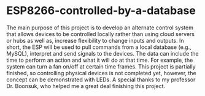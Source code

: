 # ESP8266-controlled-by-a-database
The main purpose of this project is to develop an alternate control system that allows devices to be controlled locally rather than using cloud servers or hubs as well as, increase flexibility to change inputs and outputs. In short, the ESP will be used to pull commands from a local database (e.g., MySQL), interpret and send signals to the devices. The data can include the time to perform an action and what it will do at that time. For example, the system can turn a fan on/off at certain time frames. This project is partially finished, so controlling physical devices is not completed yet, however, the concept can be demonstrated with LEDs. A special thanks to my professor Dr. Boonsuk, who helped me a great deal finishing this project.

